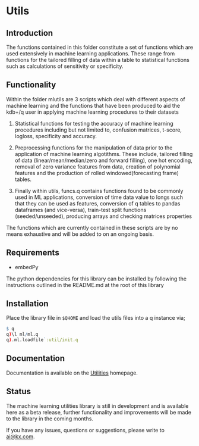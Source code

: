 # Utils
## Introduction
The functions contained in this folder constitute a set of functions which are used extensively in machine learning applications. These range from functions for the tailored filling of data within a table to statistical functions such as calculations of sensitivity or specificity.
## Functionality
Within the folder mlutils are 3 scripts which deal with different aspects of machine learning and the functions that have been produced to aid the kdb+/q user in applying machine learning procedures to their datasets

1. Statistical functions for testing the accuracy of machine learning procedures including but not limited to, confusion matrices, t-score, logloss, specificity and accuracy.

2. Preprocessing functions for the manipulation of data prior to the application of machine learning algotithms. These include, tailored filling of data (linear/mean/median/zero and forward filling), one hot encoding, removal of zero variance features from data, creation of polynomial features and the production of rolled windowed(forecasting frame) tables.

3. Finally within utils, funcs.q contains functions found to be commonly used in ML applications, conversion of time data value to longs such that they can be used as features, conversion of q tables to pandas dataframes (and vice-versa), train-test split functions (seeded/unseeded), producing arrays and checking matrices properties
  
The functions which are currently contained in these scripts are by no means exhaustive and will be added to on an ongoing basis.
## Requirements

- embedPy

The python dependencies for this library can be installed by following the instructions outlined in the README.md at the root of this library

## Installation

Place the library file in `$QHOME` and load the utils files into a q instance via;
```q
$ q
q)\l ml/ml.q
q).ml.loadfile`:util/init.q
```

## Documentation

Documentation is available on the [Utilities](https://code.kx.com/q/ml/toolkit/utils/) homepage.

## Status
  
The machine learning utilities library is still in development and is available here as a beta release, further functionality and improvements will be made to the library in the coming months.

If you have any issues, questions or suggestions, please write to ai@kx.com.
